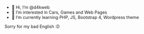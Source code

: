 - 👋 Hi, I’m @d4kweb
- 👀 I’m interested in Cars, Games and Web Pages
- 🌱 I’m currently learning PHP, JS, Bootstrap 4, Wordpress theme

Sorry for my bad English :D
